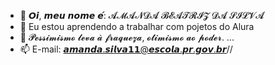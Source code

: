 - 👋 𝙊𝙞, 𝙢𝙚𝙪 𝙣𝙤𝙢𝙚 𝙚́: 𝓐𝓜𝓐𝓝𝓓𝓐 𝓑𝓔𝓐𝓣𝓡𝓘𝓩 𝓓𝓐 𝓢𝓘𝓛𝓥𝓐 
- 🌱 Eu estou aprendendo a trabalhar com pojetos do Alura
- 💞️ 𝓟𝓮𝓼𝓼𝓲𝓶𝓲𝓼𝓶𝓸 𝓵𝓮𝓿𝓪 𝓪̀ 𝓯𝓻𝓪𝓺𝓾𝓮𝔃𝓪, 𝓸𝓽𝓲𝓶𝓲𝓼𝓶𝓸 𝓪𝓸 𝓹𝓸𝓭𝓮𝓻. ...
- 📫 E-mail: 𝙖𝙢𝙖𝙣𝙙𝙖.𝙨𝙞𝙡𝙫𝙖𝟭𝟭@𝙚𝙨𝙘𝙤𝙡𝙖.𝙥𝙧.𝙜𝙤𝙫.𝙗𝙧//
